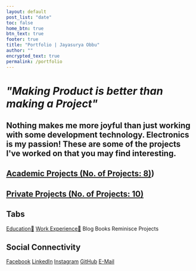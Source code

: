 ```yaml
---
layout: default
post_list: "date"
toc: false
home_btn: true
btn_text: true
footer: true
title: "Portfolio | Jayasurya Obbu"
author: ""
encrypted_text: true
permalink: /portfolio
---
```


# _**"Making Product is better than making a Project"**_ 

## Nothing makes me more joyful than just working with some development technology. Electronics is my passion! These are some of the projects I've worked on that you may find interesting.

## **[Academic Projects (No. of Projects: 8)](academic_portfolio.md))**

## **[Private Projects (No. of Projects: 10)](private_portfolio.md)**

## Tabs

[Education📖](education.md) [Work Experience💼](work-experience.md) Blog Books Reminisce Projects

## Social Connectivity

[Facebook](https://www.facebook.com/jayasurya.obbu/) [LinkedIn](https://www.linkedin.com/in/jayasurya-obbu/) [Instagram](https://www.instagram.com/mr__circuit/) [GitHub](https://github.com/mr-circuit) [E-Mail]( mailto:hello@jayasurya.me)